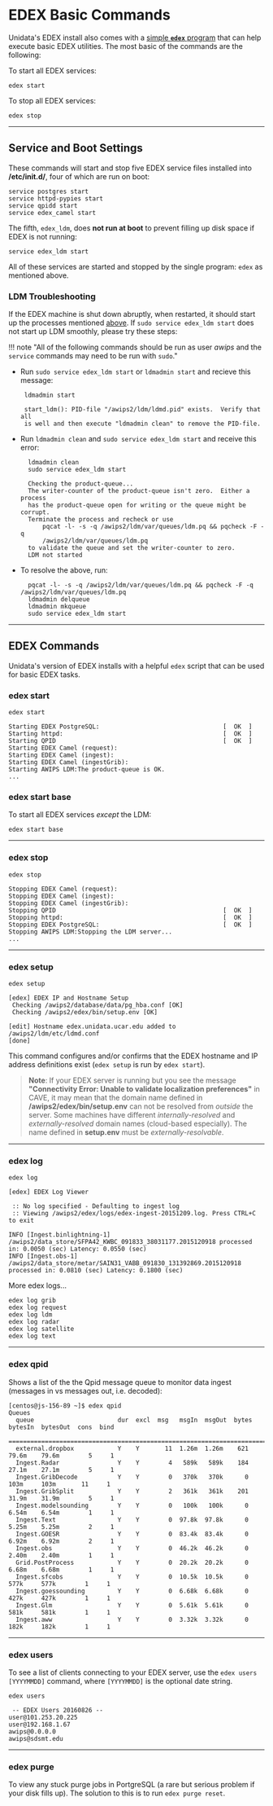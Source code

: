 # EDEX Basic Commands 

Unidata's EDEX install also comes with a [simple **`edex`** program](#edex-commands) that can help execute basic EDEX utilities.  The most basic of the commands are the following:

To start all EDEX services:

    edex start
    
To stop all EDEX services:

    edex stop

---

## Service and Boot Settings

These commands will start and stop five EDEX service files installed into **/etc/init.d/**, four of which are run on boot:

    service postgres start
    service httpd-pypies start
    service qpidd start
    service edex_camel start

The fifth, `edex_ldm`, does **not run at boot** to prevent filling up disk space if EDEX is not running:

    service edex_ldm start

All of these services are started and stopped by the single program: `edex` as mentioned above.

### LDM Troubleshooting

If the EDEX machine is shut down abruptly, when restarted, it should start up the processes mentioned [above](#service-and-boot-settings).  If `sudo service edex_ldm start` does not start up LDM smoothly, please try these steps:

!!! note "All of the following commands should be run as user *awips* and the `service` commands may need to be run with `sudo`."

-  Run `sudo service edex_ldm start` or `ldmadmin start` and recieve this message:
        
        ldmadmin start
        
        start_ldm(): PID-file "/awips2/ldm/ldmd.pid" exists.  Verify that all 
        is well and then execute "ldmadmin clean" to remove the PID-file.  

- Run `ldmadmin clean` and `sudo service edex_ldm start` and receive this error:

        ldmadmin clean
        sudo service edex_ldm start
        
        Checking the product-queue...
        The writer-counter of the product-queue isn't zero.  Either a process
        has the product-queue open for writing or the queue might be corrupt.
        Terminate the process and recheck or use
            pqcat -l- -s -q /awips2/ldm/var/queues/ldm.pq && pqcheck -F -q
            /awips2/ldm/var/queues/ldm.pq
        to validate the queue and set the writer-counter to zero.
        LDM not started

- To resolve the above, run:

        pqcat -l- -s -q /awips2/ldm/var/queues/ldm.pq && pqcheck -F -q  /awips2/ldm/var/queues/ldm.pq 
        ldmadmin delqueue
        ldmadmin mkqueue
        sudo service edex_ldm start

---

## EDEX Commands

Unidata's version of EDEX installs with a helpful `edex` script that can be used for basic EDEX tasks.

### edex start

    edex start
    
    Starting EDEX PostgreSQL:                                  [  OK  ]
    Starting httpd:                                            [  OK  ]
    Starting QPID                                              [  OK  ]
    Starting EDEX Camel (request): 
    Starting EDEX Camel (ingest): 
    Starting EDEX Camel (ingestGrib): 
    Starting AWIPS LDM:The product-queue is OK.
    ...

### edex start base

To start all EDEX services *except* the LDM:

    edex start base

---

### edex stop

    edex stop

    Stopping EDEX Camel (request): 
    Stopping EDEX Camel (ingest): 
    Stopping EDEX Camel (ingestGrib): 
    Stopping QPID                                              [  OK  ]
    Stopping httpd:                                            [  OK  ]
    Stopping EDEX PostgreSQL:                                  [  OK  ]
    Stopping AWIPS LDM:Stopping the LDM server...
    ...
    
---

### edex setup

    edex setup
    
    [edex] EDEX IP and Hostname Setup
     Checking /awips2/database/data/pg_hba.conf [OK]
     Checking /awips2/edex/bin/setup.env [OK]
    
    [edit] Hostname edex.unidata.ucar.edu added to /awips2/ldm/etc/ldmd.conf
    [done]

This command configures and/or confirms that the EDEX hostname and IP address definitions exist (`edex setup` is run by `edex start`).

> **Note**: If your EDEX server is running but you see the message **"Connectivity Error: Unable to validate localization preferences"** in CAVE, it may mean that the domain name defined in **/awips2/edex/bin/setup.env** can not be resolved from *outside* the server.  Some machines have different *internally-resolved* and *externally-resolved* domain names (cloud-based especially). The name defined in **setup.env** must be *externally-resolvable*.

---

### edex log

    edex log
    
    [edex] EDEX Log Viewer

     :: No log specified - Defaulting to ingest log
     :: Viewing /awips2/edex/logs/edex-ingest-20151209.log. Press CTRL+C to exit
    
    INFO [Ingest.binlightning-1] /awips2/data_store/SFPA42_KWBC_091833_38031177.2015120918 processed in: 0.0050 (sec) Latency: 0.0550 (sec)
    INFO [Ingest.obs-1] /awips2/data_store/metar/SAIN31_VABB_091830_131392869.2015120918 processed in: 0.0810 (sec) Latency: 0.1800 (sec)

More edex logs...

    edex log grib
    edex log request
    edex log ldm
    edex log radar
    edex log satellite
    edex log text

---

### edex qpid

Shows a list of the the Qpid message queue to monitor data ingest (messages in vs messages out, i.e. decoded):

    [centos@js-156-89 ~]$ edex qpid
    Queues
      queue                       dur  excl  msg   msgIn  msgOut  bytes  bytesIn  bytesOut  cons  bind
      ================================================================================================
      external.dropbox            Y    Y       11  1.26m  1.26m    621   79.6m    79.6m        5     1
      Ingest.Radar                Y    Y        4   589k   589k    184   27.1m    27.1m        5     1
      Ingest.GribDecode           Y    Y        0   370k   370k      0    103m     103m       11     1
      Ingest.GribSplit            Y    Y        2   361k   361k    201   31.9m    31.9m        5     1
      Ingest.modelsounding        Y    Y        0   100k   100k      0   6.54m    6.54m        1     1
      Ingest.Text                 Y    Y        0  97.8k  97.8k      0   5.25m    5.25m        2     1
      Ingest.GOESR                Y    Y        0  83.4k  83.4k      0   6.92m    6.92m        2     1
      Ingest.obs                  Y    Y        0  46.2k  46.2k      0   2.40m    2.40m        1     1
      Grid.PostProcess            Y    Y        0  20.2k  20.2k      0   6.68m    6.68m        1     1
      Ingest.sfcobs               Y    Y        0  10.5k  10.5k      0    577k     577k        1     1
      Ingest.goessounding         Y    Y        0  6.68k  6.68k      0    427k     427k        1     1
      Ingest.Glm                  Y    Y        0  5.61k  5.61k      0    581k     581k        1     1
      Ingest.aww                  Y    Y        0  3.32k  3.32k      0    182k     182k        1     1
   

---

### edex users

To see a list of clients connecting to your EDEX server, use the `edex users [YYYYMMDD]` command, where `[YYYYMMDD]` is the optional date string.

    edex users
    
     -- EDEX Users 20160826 --
    user@101.253.20.225
    user@192.168.1.67
    awips@0.0.0.0
    awips@sdsmt.edu

---

### edex purge

To view any stuck purge jobs in PortgreSQL (a rare but serious problem if your disk fills up).  The solution to this is to run `edex purge reset`.
